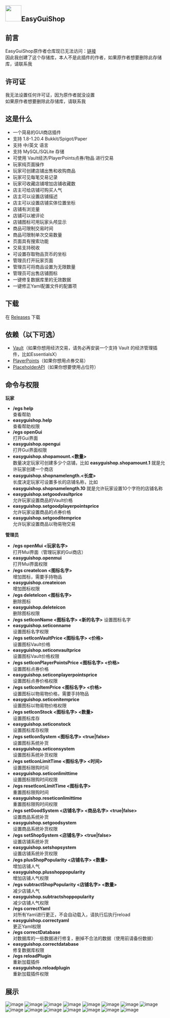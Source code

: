## <img height="50" src="images/icon.png" width="50"/>EasyGuiShop



## 前言
EasyGuiShop原作者仓库现已无法访问：[链接](https://github.com/ZhangYang0204/easy-gui-shop/)  
因此我创建了这个存储库，本人不是此插件的作者，如果原作者想要删除此存储库，请联系我

## 许可证
我无法设置任何许可证，因为原作者就没设置  
如果原作者想要删除此存储库，请联系我

## 这是什么
- 一个简易的GUI商店插件
- 支持 1.8-1.20.4 Bukkit/Spigot/Paper
- 支持 中/英文 语言
- 支持 MySQL/SQLite 存储
- 可使用 Vault经济/PlayerPoints点券/物品 进行交易
- 玩家纯页面操作
- 玩家可创建店铺出售和收购商品
- 玩家可见每笔交易记录
- 玩家可收藏店铺增加店铺收藏数
- 店主可给店铺可购买人气
- 店主可以设置店铺描述
- 店主可以设置店铺实体位置坐标
- 店铺有浏览量
- 店铺可以被评论
- 店铺图标可用玩家头颅显示
- 商品可限制交易时间
- 商品可限制单次交易数量
- 页面具有搜索功能
- 交易支持税收
- 可设置存取物品货币的坐标
- 管理员打开玩家页面
- 管理员可将商品设置为无限数量
- 管理员可出售店铺图标
- 一键修复数据库里的无效数据
- 一键修正Yaml配置文件的配置项
  
## 下载
在 [Releases](https://github.com/WarSkyGod/easy-gui-shop/releases) 下载

## 依赖（以下可选）
- [Vault](https://www.spigotmc.org/resources/vault.34315/)（如果你想用经济交易，请务必再安装一个支持 Vault 的经济管理插件，比如EssentialsX）
- [PlayerPoints](https://www.spigotmc.org/resources/playerpoints.80745/)（如果你想用点券交易）
- [PlaceholderAPI](https://www.spigotmc.org/resources/placeholderapi.6245/)（如果你想要使用占位符）

## 命令与权限
**玩家**
- **/egs help**  
查看帮助
- **easyguishop.help**  
查看帮助权限
- **/egs openGui**  
打开Gui界面  
- **easyguishop.opengui**  
打开Gui界面权限
- **easyguishop.shopamount.<数量>**  
数量决定玩家可创建多少个店铺，比如 **easyguishop.shopamount.1** 就是允许玩家创建一个商店
- **easyguishop.shopnamelength.<长度>**  
长度决定玩家可设置多长的店铺名称，比如 **easyguishop.shopnamelength.10** 就是允许玩家设置10个字符的店铺名称
- **easyguishop.setgoodvaultprice**  
允许玩家设置商品的Vault价格
- **easyguishop.setgoodplayerpointsprice**  
允许玩家设置商品的点券价格
- **easyguishop.setgooditemprice**  
允许玩家设置商品以物易物交易

**管理员**
- **/egs openMui <玩家名字>**  
打开Mui界面（管理玩家的Gui商店）
- **easyguishop.openmui**  
打开Mui界面权限
- **/egs createIcon <图标名字>**  
增加图标，需要手持物品
- **easyguishop.createicon**  
增加图标权限
- **/egs deleteIcon <图标名字>**  
  删除图标
- **easyguishop.deleteicon**  
删除图标权限
- **/egs setIconName <图标名字> <新的名字>**
设置图标名字
- **easyguishop.seticonname**  
设置图标名字权限
- **/egs setIconVaultPrice <图标名字> <价格>**  
设置图标Vault价格
- **easyguishop.seticonvaultprice**  
设置图标Vault价格权限
- **/egs setIconPlayerPointsPrice <图标名字> <价格>**  
设置图标点券价格
- **easyguishop.seticonplayerpointsprice**  
设置图标点券价格权限
- **/egs setIconItemPrice <图标名字> <价格>**  
设置图标以物易物价格，需要手持物品
- **easyguishop.seticonitemprice**  
设置图标以物易物价格权限
- **/egs setIconStock <图标名字> <数量>**  
设置图标库存
- **easyguishop.seticonstock**  
设置图标库存权限
- **/egs setIconSystem <图标名字> <true|false>**  
设置图标系统补货
- **easyguishop.seticonsystem**  
设置图标系统补货权限
- **/egs setIconLimitTime <图标名字> <时间>**  
设置图标限购时间
- **easyguishop.seticonlimittime**  
设置图标限购时间权限
- **/egs resetIconLimitTime <图标名字>**  
重置图标限购时间
- **easyguishop.reseticonlimittime**  
重置图标限购时间权限
- **/egs setGoodSystem <店铺名字> <商品名字> <true|false>**  
设置商品系统补货
- **easyguishop.setgoodsystem**  
设置商品系统补货权限
- **/egs setShopSystem <店铺名字> <true|false>**  
设置店铺系统补货
- **easyguishop.setshopsystem**  
设置店铺系统补货权限
- **/egs plusShopPopularity <店铺名字> <数量>**  
增加店铺人气
- **easyguishop.plusshoppopularity**  
增加店铺人气权限
- **/egs subtractShopPopularity <店铺名字> <数量>**  
减少店铺人气
- **easyguishop.subtractshoppopularity**  
减少店铺人气权限
- **/egs correctYaml**  
对所有Yaml进行更正，不会自动载入，请执行后执行reload
- **easyguishop.correctyaml**  
更正Yaml权限
- **/egs correctDatabase**  
对数据库的一些数据进行修复，删掉不合法的数据（使用前请备份数据）
- **easyguishop.correctdatabase**  
修复数据库权限
- **/egs reloadPlugin**  
重新加载插件
- **easyguishop.reloadplugin**  
重新加载插件权限

## 展示
![image](images/图片展示1.png)
![image](images/图片展示2.png)
![image](images/图片展示3.png)
![image](images/图片展示4.png)
![image](images/图片展示5.png)
![image](images/图片展示6.png)
![image](images/图片展示7.png)
![image](images/图片展示8.png)
![image](images/图片展示9.png)
![image](images/图片展示10.png)
![image](images/图片展示11.png)
![image](images/图片展示12.png)
![image](images/图片展示13.png)
![image](images/图片展示14.png)
![image](images/图片展示15.png)

